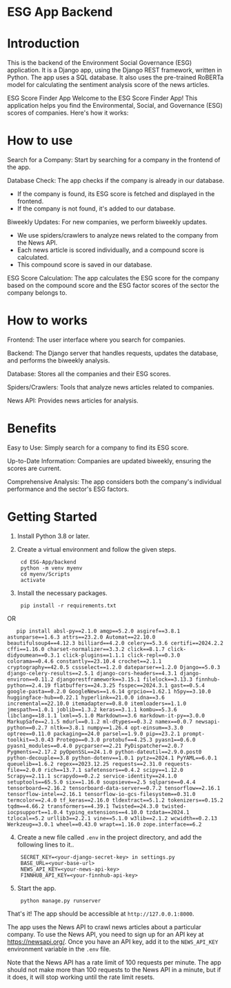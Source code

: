 # ESG App Backend

Introduction
============

This is the backend of the Environment Social Governance (ESG) application. It is a Django app, using the Django REST framework, written in Python. The app uses a SQL database. It also uses the pre-trained RoBERTa model for calculating the sentiment analysis score of the news articles.

ESG Score Finder App
Welcome to the ESG Score Finder App! This application helps you find the Environmental, Social, and Governance (ESG) scores of companies. Here's how it works:

How to use
===========

Search for a Company: Start by searching for a company in the frontend of the app.

Database Check: The app checks if the company is already in our database.
- If the company is found, its ESG score is fetched and displayed in the frontend.
- If the company is not found, it's added to our database.
  
Biweekly Updates: For new companies, we perform biweekly updates.
- We use spiders/crawlers to analyze news related to the company from the News API.
- Each news article is scored individually, and a compound score is calculated.
- This compound score is saved in our database.

ESG Score Calculation: The app calculates the ESG score for the company based on the compound score and the ESG factor scores of the sector the company belongs to.

How to works
=============

Frontend: The user interface where you search for companies.

Backend: The Django server that handles requests, updates the database, and performs the biweekly analysis.

Database: Stores all the companies and their ESG scores.

Spiders/Crawlers: Tools that analyze news articles related to companies.

News API: Provides news articles for analysis.

Benefits
=============

Easy to Use: Simply search for a company to find its ESG score.

Up-to-Date Information: Companies are updated biweekly, ensuring the scores are current.

Comprehensive Analysis: The app considers both the company's individual performance and the sector's ESG factors.

Getting Started
===============

1. Install Python 3.8 or later.

2. Create a virtual environment and follow the given steps.

        cd ESG-App/backend
        python -m venv myenv
        cd myenv/Scripts
        activate

3. Install the necessary packages.

        pip install -r requirements.txt
OR

       pip install absl-py==2.1.0 amqp==5.2.0 asgiref==3.8.1 astunparse==1.6.3 attrs==23.2.0 Automat==22.10.0 beautifulsoup4==4.12.3 billiard==4.2.0 celery==5.3.6 certifi==2024.2.2 cffi==1.16.0 charset-normalizer==3.3.2 click==8.1.7 click-didyoumean==0.3.1 click-plugins==1.1.1 click-repl==0.3.0 colorama==0.4.6 constantly==23.10.4 crochet==2.1.1 cryptography==42.0.5 cssselect==1.2.0 dateparser==1.2.0 Django==5.0.3 django-celery-results==2.5.1 django-cors-headers==4.3.1 django-environ==0.11.2 djangorestframework==3.15.1 filelock==3.13.3 finnhub-python==2.4.19 flatbuffers==24.3.25 fsspec==2024.3.1 gast==0.5.4 google-pasta==0.2.0 GoogleNews==1.6.14 grpcio==1.62.1 h5py==3.10.0 huggingface-hub==0.22.1 hyperlink==21.0.0 idna==3.6 incremental==22.10.0 itemadapter==0.8.0 itemloaders==1.1.0 jmespath==1.0.1 joblib==1.3.2 keras==3.1.1 kombu==5.3.6 libclang==18.1.1 lxml==5.1.0 Markdown==3.6 markdown-it-py==3.0.0 MarkupSafe==2.1.5 mdurl==0.1.2 ml-dtypes==0.3.2 namex==0.0.7 newsapi-python==0.2.7 nltk==3.8.1 numpy==1.26.4 opt-einsum==3.3.0 optree==0.11.0 packaging==24.0 parsel==1.9.0 pip==23.2.1 prompt-toolkit==3.0.43 Protego==0.3.0 protobuf==4.25.3 pyasn1==0.6.0 pyasn1_modules==0.4.0 pycparser==2.21 PyDispatcher==2.0.7 Pygments==2.17.2 pyOpenSSL==24.1.0 python-dateutil==2.9.0.post0 python-decouple==3.8 python-dotenv==1.0.1 pytz==2024.1 PyYAML==6.0.1 queuelib==1.6.2 regex==2023.12.25 requests==2.31.0 requests-file==2.0.0 rich==13.7.1 safetensors==0.4.2 scipy==1.12.0 Scrapy==2.11.1 scrapydo==0.2.2 service-identity==24.1.0 setuptools==65.5.0 six==1.16.0 soupsieve==2.5 sqlparse==0.4.4 tensorboard==2.16.2 tensorboard-data-server==0.7.2 tensorflow==2.16.1 tensorflow-intel==2.16.1 tensorflow-io-gcs-filesystem==0.31.0 termcolor==2.4.0 tf_keras==2.16.0 tldextract==5.1.2 tokenizers==0.15.2 tqdm==4.66.2 transformers==4.39.1 Twisted==24.3.0 twisted-iocpsupport==1.0.4 typing_extensions==4.10.0 tzdata==2024.1 tzlocal==5.2 urllib3==2.2.1 vine==5.1.0 w3lib==2.1.2 wcwidth==0.2.13 Werkzeug==3.0.1 wheel==0.43.0 wrapt==1.16.0 zope.interface==6.2


4. Create a new file called `.env` in the project directory, and add the following lines to it..

        SECRET_KEY=<your-django-secret-key> in settings.py
        BASE_URL=<your-base-url>
        NEWS_API_KEY=<your-news-api-key>
        FINNHUB_API_KEY=<your-finnhub-api-key>
        

5. Start the app.

        python manage.py runserver

That's it! The app should be accessible at `http://127.0.0.1:8000`.


The app uses the News API to crawl news articles about a particular company. To use the News API, you need to sign up for an API key at https://newsapi.org/. Once you have an API key, add it to the `NEWS_API_KEY` environment variable in the `.env` file.

Note that the News API has a rate limit of 100 requests per minute. The app should not make more than 100 requests to the News API in a minute, but if it does, it will stop working until the rate limit resets.

